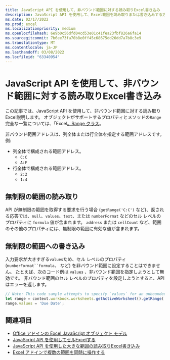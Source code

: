 ```yaml
---
title: JavaScript API を使用して、非バウンド範囲に対する読み取りExcel書き込み
description: JavaScript API を使用して、Excel範囲を読み取りまたは書き込みする方法について説明します。
ms.date: 02/17/2022
ms.prod: excel
ms.localizationpriority: medium
ms.openlocfilehash: 6e9b0c56dfd04cd53e01c41fea23fbf826a6fa14
ms.sourcegitcommit: 7b6ee73fa70b8e0ff45c68675dd26dd7a7b8c3e9
ms.translationtype: MT
ms.contentlocale: ja-JP
ms.lasthandoff: 03/08/2022
ms.locfileid: "63340954"
---
```

# <a name="read-or-write-to-an-unbounded-range-using-the-excel-javascript-api"></a>JavaScript API を使用して、非バウンド範囲に対する読み取りExcel書き込み

この記事では、JavaScript API を使用して、非バウンド範囲に対する読み取りExcel説明します。 オブジェクトがサポートするプロパティとメソッドの`Range`完全な一覧については、「Excel[。Range クラス](/javascript/api/excel/excel.range)。

非バウンド範囲アドレスは、列全体または行全体を指定する範囲アドレスです。 例:

- 列全体で構成される範囲アドレス。
  - `C:C`
  - `A:F`
- 行全体で構成される範囲アドレス。
  - `2:2`
  - `1:4`

## <a name="read-an-unbounded-range"></a>無制限の範囲の読み取り

API が無制限の範囲を取得する要求を行う場合 (`getRange('C:C')` など)、返される応答では、`null`、`values`、`text`、または `numberFormat` などのセル レベルのプロパティに `formula` 値が含まれます。 `address` または `cellCount` など、範囲のその他のプロパティには、無制限の範囲に有効な値が含まれます。

## <a name="write-to-an-unbounded-range"></a>無制限の範囲への書き込み

入力要求が大きすぎる`values`ため、セル レベルのプロパティ (`numberFormat``formula`、 など) を非バウンド範囲に設定することはできません。 たとえば、次のコード例は `values` 、非バウンド範囲を指定しようとして無効です。 非バウンド範囲のセル レベルのプロパティを設定しようとすると、API はエラーを返します。

```js
// Note: This code sample attempts to specify `values` for an unbounded range, which is not a valid request. The sample will return an error. 
let range = context.workbook.worksheets.getActiveWorksheet().getRange('A:B');
range.values = 'Due Date';
```

## <a name="see-also"></a>関連項目

- [Office アドインの Excel JavaScript オブジェクト モデル](excel-add-ins-core-concepts.md)
- [JavaScript API を使用してセルExcelする](excel-add-ins-cells.md)
- [JavaScript API を使用した大きな範囲の読み取りExcel書き込み](excel-add-ins-ranges-large.md)
- [Excel アドインで複数の範囲を同時に操作する](excel-add-ins-multiple-ranges.md)
